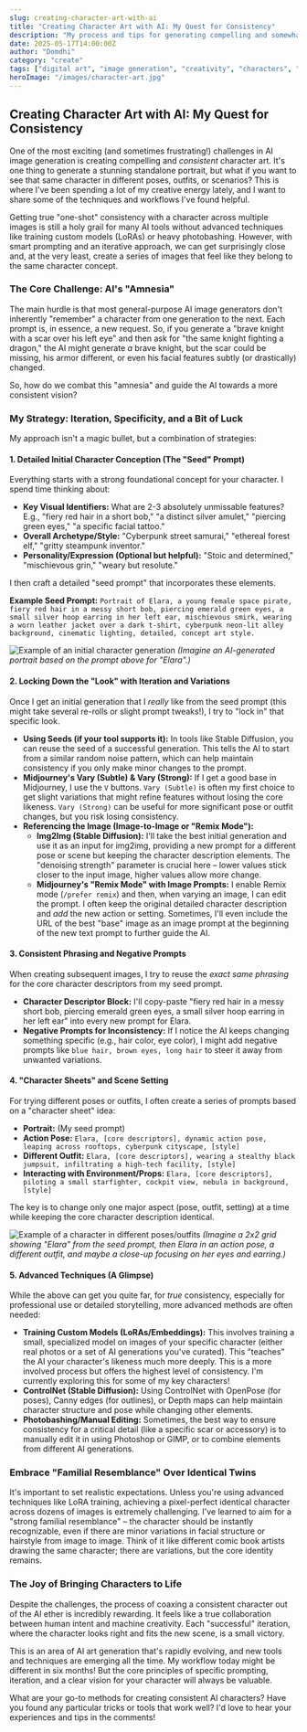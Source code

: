 ```yaml
---
slug: creating-character-art-with-ai
title: "Creating Character Art with AI: My Quest for Consistency"
description: "My process and tips for generating compelling and somewhat consistent character art using AI image generators."
date: 2025-05-17T14:00:00Z
author: "Domdhi"
category: "create"
tags: ["digital art", "image generation", "creativity", "characters", "AI art", "prompting"]
heroImage: "/images/character-art.jpg"
---
```

## Creating Character Art with AI: My Quest for Consistency

One of the most exciting (and sometimes frustrating!) challenges in AI image generation is creating compelling and *consistent* character art. It's one thing to generate a stunning standalone portrait, but what if you want to see that same character in different poses, outfits, or scenarios? This is where I've been spending a lot of my creative energy lately, and I want to share some of the techniques and workflows I've found helpful.

Getting true "one-shot" consistency with a character across multiple images is still a holy grail for many AI tools without advanced techniques like training custom models (LoRAs) or heavy photobashing. However, with smart prompting and an iterative approach, we can get surprisingly close and, at the very least, create a series of images that feel like they belong to the same character concept.

### The Core Challenge: AI's "Amnesia"

The main hurdle is that most general-purpose AI image generators don't inherently "remember" a character from one generation to the next. Each prompt is, in essence, a new request. So, if you generate a "brave knight with a scar over his left eye" and then ask for "the same knight fighting a dragon," the AI might generate *a* brave knight, but the scar could be missing, his armor different, or even his facial features subtly (or drastically) changed.

So, how do we combat this "amnesia" and guide the AI towards a more consistent vision?

### My Strategy: Iteration, Specificity, and a Bit of Luck

My approach isn't a magic bullet, but a combination of strategies:

#### 1. Detailed Initial Character Conception (The "Seed" Prompt)

Everything starts with a strong foundational concept for your character. I spend time thinking about:

*   **Key Visual Identifiers:** What are 2-3 absolutely unmissable features? E.g., "fiery red hair in a short bob," "a distinct silver amulet," "piercing green eyes," "a specific facial tattoo."
*   **Overall Archetype/Style:** "Cyberpunk street samurai," "ethereal forest elf," "gritty steampunk inventor."
*   **Personality/Expression (Optional but helpful):** "Stoic and determined," "mischievous grin," "weary but resolute."

I then craft a detailed "seed prompt" that incorporates these elements.

**Example Seed Prompt:**
`Portrait of Elara, a young female space pirate, fiery red hair in a messy short bob, piercing emerald green eyes, a small silver hoop earring in her left ear, mischievous smirk, wearing a worn leather jacket over a dark t-shirt, cyberpunk neon-lit alley background, cinematic lighting, detailed, concept art style.`

![Example of an initial character generation](/images/character-seed-elara.jpg)
*(Imagine an AI-generated portrait based on the prompt above for "Elara".)*

#### 2. Locking Down the "Look" with Iteration and Variations

Once I get an initial generation that I *really* like from the seed prompt (this might take several re-rolls or slight prompt tweaks!), I try to "lock in" that specific look.

*   **Using Seeds (if your tool supports it):** In tools like Stable Diffusion, you can reuse the seed of a successful generation. This tells the AI to start from a similar random noise pattern, which can help maintain consistency if you only make minor changes to the prompt.
*   **Midjourney's Vary (Subtle) & Vary (Strong):** If I get a good base in Midjourney, I use the `V` buttons. `Vary (Subtle)` is often my first choice to get slight variations that might refine features without losing the core likeness. `Vary (Strong)` can be useful for more significant pose or outfit changes, but you risk losing consistency.
*   **Referencing the Image (Image-to-Image or "Remix Mode"):**
    *   **Img2Img (Stable Diffusion):** I'll take the best initial generation and use it as an input for img2img, providing a new prompt for a different pose or scene but keeping the character description elements. The "denoising strength" parameter is crucial here – lower values stick closer to the input image, higher values allow more change.
    *   **Midjourney's "Remix Mode" with Image Prompts:** I enable Remix mode (`/prefer remix`) and then, when varying an image, I can edit the prompt. I often keep the original detailed character description and *add* the new action or setting. Sometimes, I'll even include the URL of the best "base" image as an image prompt at the beginning of the new text prompt to further guide the AI.

#### 3. Consistent Phrasing and Negative Prompts

When creating subsequent images, I try to reuse the *exact same phrasing* for the core character descriptors from my seed prompt.

*   **Character Descriptor Block:** I'll copy-paste "fiery red hair in a messy short bob, piercing emerald green eyes, a small silver hoop earring in her left ear" into every new prompt for Elara.
*   **Negative Prompts for Inconsistency:** If I notice the AI keeps changing something specific (e.g., hair color, eye color), I might add negative prompts like `blue hair, brown eyes, long hair` to steer it away from unwanted variations.

#### 4. "Character Sheets" and Scene Setting

For trying different poses or outfits, I often create a series of prompts based on a "character sheet" idea:

*   **Portrait:** (My seed prompt)
*   **Action Pose:** `Elara, [core descriptors], dynamic action pose, leaping across rooftops, cyberpunk cityscape, [style]`
*   **Different Outfit:** `Elara, [core descriptors], wearing a stealthy black jumpsuit, infiltrating a high-tech facility, [style]`
*   **Interacting with Environment/Props:** `Elara, [core descriptors], piloting a small starfighter, cockpit view, nebula in background, [style]`

The key is to change only one major aspect (pose, outfit, setting) at a time while keeping the core character description identical.

![Example of a character in different poses/outfits](/images/elara-character-sheet.jpg)
*(Imagine a 2x2 grid showing "Elara" from the seed prompt, then Elara in an action pose, a different outfit, and maybe a close-up focusing on her eyes and earring.)*

#### 5. Advanced Techniques (A Glimpse)

While the above can get you quite far, for *true* consistency, especially for professional use or detailed storytelling, more advanced methods are often needed:

*   **Training Custom Models (LoRAs/Embeddings):** This involves training a small, specialized model on images of your specific character (either real photos or a set of AI generations you've curated). This "teaches" the AI your character's likeness much more deeply. This is a more involved process but offers the highest level of consistency. I'm currently exploring this for some of my key characters!
*   **ControlNet (Stable Diffusion):** Using ControlNet with OpenPose (for poses), Canny edges (for outlines), or Depth maps can help maintain character structure and pose while changing other elements.
*   **Photobashing/Manual Editing:** Sometimes, the best way to ensure consistency for a critical detail (like a specific scar or accessory) is to manually edit it in using Photoshop or GIMP, or to combine elements from different AI generations.

### Embrace "Familial Resemblance" Over Identical Twins

It's important to set realistic expectations. Unless you're using advanced techniques like LoRA training, achieving a pixel-perfect identical character across dozens of images is extremely challenging. I've learned to aim for a "strong familial resemblance" – the character should be instantly recognizable, even if there are minor variations in facial structure or hairstyle from image to image. Think of it like different comic book artists drawing the same character; there are variations, but the core identity remains.

### The Joy of Bringing Characters to Life

Despite the challenges, the process of coaxing a consistent character out of the AI ether is incredibly rewarding. It feels like a true collaboration between human intent and machine creativity. Each "successful" iteration, where the character looks right and fits the new scene, is a small victory.

This is an area of AI art generation that's rapidly evolving, and new tools and techniques are emerging all the time. My workflow today might be different in six months! But the core principles of specific prompting, iteration, and a clear vision for your character will always be valuable.

What are your go-to methods for creating consistent AI characters? Have you found any particular tricks or tools that work well? I'd love to hear your experiences and tips in the comments!